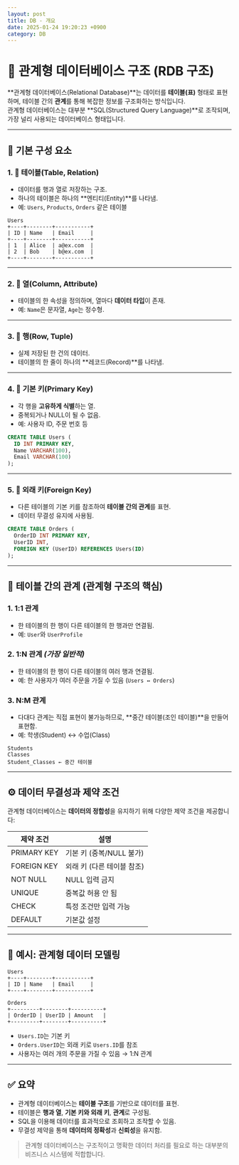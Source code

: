 ```yaml
---
layout: post
title: DB - 개요
date: 2025-01-24 19:20:23 +0900
category: DB
---
```

# 🧱 관계형 데이터베이스 구조 (RDB 구조)

**관계형 데이터베이스(Relational Database)**는 데이터를 **테이블(표)** 형태로 표현하며, 테이블 간의 **관계**를 통해 복잡한 정보를 구조화하는 방식입니다.  
관계형 데이터베이스는 대부분 **SQL(Structured Query Language)**로 조작되며, 가장 널리 사용되는 데이터베이스 형태입니다.

---

## 🧩 기본 구성 요소

### 1. 📄 **테이블(Table, Relation)**
- 데이터를 행과 열로 저장하는 구조.
- 하나의 테이블은 하나의 **엔티티(Entity)**를 나타냄.
- 예: `Users`, `Products`, `Orders` 같은 테이블

```plaintext
Users
+----+--------+-----------+
| ID | Name   | Email     |
+----+--------+-----------+
| 1  | Alice  | a@ex.com  |
| 2  | Bob    | b@ex.com  |
+----+--------+-----------+
```

---

### 2. 🔑 **열(Column, Attribute)**
- 테이블의 한 속성을 정의하며, 열마다 **데이터 타입**이 존재.
- 예: `Name`은 문자열, `Age`는 정수형.

---

### 3. 📌 **행(Row, Tuple)**
- 실제 저장된 한 건의 데이터.
- 테이블의 한 줄이 하나의 **레코드(Record)**를 나타냄.

---

### 4. 🔑 **기본 키(Primary Key)**
- 각 행을 **고유하게 식별**하는 열.
- 중복되거나 NULL이 될 수 없음.
- 예: 사용자 ID, 주문 번호 등

```sql
CREATE TABLE Users (
  ID INT PRIMARY KEY,
  Name VARCHAR(100),
  Email VARCHAR(100)
);
```

---

### 5. 🧷 **외래 키(Foreign Key)**
- 다른 테이블의 기본 키를 참조하여 **테이블 간의 관계**를 표현.
- 데이터 무결성 유지에 사용됨.

```sql
CREATE TABLE Orders (
  OrderID INT PRIMARY KEY,
  UserID INT,
  FOREIGN KEY (UserID) REFERENCES Users(ID)
);
```

---

## 🔗 테이블 간의 관계 (관계형 구조의 핵심)

### 1. **1:1 관계**
- 한 테이블의 한 행이 다른 테이블의 한 행과만 연결됨.
- 예: `User`와 `UserProfile`

### 2. **1:N 관계** *(가장 일반적)*
- 한 테이블의 한 행이 다른 테이블의 여러 행과 연결됨.
- 예: 한 사용자가 여러 주문을 가질 수 있음 (`Users ↔ Orders`)

### 3. **N:M 관계**
- 다대다 관계는 직접 표현이 불가능하므로, **중간 테이블(조인 테이블)**을 만들어 표현함.
- 예: 학생(Student) ↔ 수업(Class)
```plaintext
Students
Classes
Student_Classes ← 중간 테이블
```

---

## ⚙️ 데이터 무결성과 제약 조건

관계형 데이터베이스는 **데이터의 정합성**을 유지하기 위해 다양한 제약 조건을 제공합니다:

| 제약 조건 | 설명 |
|-----------|------|
| PRIMARY KEY | 기본 키 (중복/NULL 불가) |
| FOREIGN KEY | 외래 키 (다른 테이블 참조) |
| NOT NULL | NULL 입력 금지 |
| UNIQUE | 중복값 허용 안 됨 |
| CHECK | 특정 조건만 입력 가능 |
| DEFAULT | 기본값 설정 |

---

## 🎯 예시: 관계형 데이터 모델링

```plaintext
Users
+----+--------+-----------+
| ID | Name   | Email     |
+----+--------+-----------+

Orders
+---------+--------+----------+
| OrderID | UserID | Amount   |
+---------+--------+----------+
```

- `Users.ID`는 기본 키
- `Orders.UserID`는 외래 키로 `Users.ID`를 참조
- 사용자는 여러 개의 주문을 가질 수 있음 → 1:N 관계

---

## ✅ 요약

- 관계형 데이터베이스는 **테이블 구조**를 기반으로 데이터를 표현.
- 테이블은 **행과 열**, **기본 키와 외래 키**, **관계**로 구성됨.
- SQL을 이용해 데이터를 효과적으로 조회하고 조작할 수 있음.
- 무결성 제약을 통해 **데이터의 정확성**과 **신뢰성**을 유지함.

> 관계형 데이터베이스는 구조적이고 명확한 데이터 처리를 필요로 하는 대부분의 비즈니스 시스템에 적합합니다.